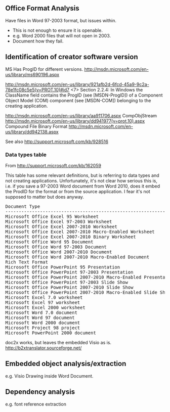 Office Format Analysis
----------------------

Have files in Word 97-2003 format, but issues within.
- This is not enough to ensure it is openable.
- e.g. Word 2000 files that will not open in 2003.
- Document how they fail.

Identification of creator software version
------------------------------------------
MS Has ProgID for different versions. http://msdn.microsoft.com/en-us/library/ms690196.aspx

http://msdn.microsoft.com/en-us/library/921afb2d-6fcd-45a9-9c2a-78e1fc08c5e5(v=PROT.10)#id7
<7> Section 2.2.4: In Windows the ClassName field contains the ProgID (see [MSDN-ProgID]) of a Component Object Model (COM) component (see [MSDN-COM]) belonging to the creating application.

http://msdn.microsoft.com/en-us/library/aa911706.aspx
CompObjStream http://msdn.microsoft.com/en-us/library/dd941977(v=prot.10).aspx
Compound File Binary Format http://msdn.microsoft.com/en-us/library/dd942138.aspx

See also http://support.microsoft.com/kb/928516


### Data types table ###
From http://support.microsoft.com/kb/162059

This table has some relevant definitions, but is referring to data types and not creating applications. 
Unfortunately, it's not clear how serious this is, i.e. if you save a 97-2003 Word document from Word 2010, 
does it embed the ProdID for the format or from the source application. I fear it's not supposed to matter 
but does anyway.

<pre>
Document Type                                                 		Subkey
----------------------------------------------------------------------------------------------------------
Microsoft Office Excel 95 Worksheet                      			Excel.Sheet.5
Microsoft Office Excel 97-2003 Worksheet                 			Excel.Sheet.8 
Microsoft Office Excel 2007-2010 Worksheet               			Excel.Sheet.12
Microsoft Office Excel 2007-2010 Macro-Enabled Worksheet 			Excel.SheetMacroEnabled.12
Microsoft Office Excel 2007-2010 Binary Worksheet        			Excel.SheetBinaryMacroEnabled.12  
Microsoft Office Word 95 Document                        			Word.Document.6
Microsoft Office Word 97-2003 Document                   			Word.Document.8
Microsoft Office Word 2007-2010 Document                 			Word.Document.12
Microsoft Office Word 2007-2010 Macro-Enabled Document   			Word.DocumentMacroEnabled.12
Rich Text Format                                         			Word.RTF.8
Microsoft Office PowerPoint 95 Presentation              			PowerPoint.Show.7
Microsoft Office PowerPoint 97-2003 Presentation         			PowerPoint.Show.8
Microsoft Office PowerPoint 2007-2010 Macro-Enabled Presentation    PowerPoint.ShowMacroEnabled.12
Microsoft Office PowerPoint 97-2003 Slide Show           			PowerPoint.SlideShow.8
Microsoft Office PowerPoint 2007-2010 Slide Show         			PowerPoint.SlideShow.12
Microsoft Office PowerPoint 2007-2010 Macro-Enabled Slide Show     	PowerPoint.SlideShowMacroEnabled.12
Microsoft Excel 7.0 worksheet                						Excel.Sheet.5
Microsoft Excel 97 worksheet	             						Excel.Sheet.8
Microsoft Excel 2000 worksheet               						Excel.Sheet.8
Microsoft Word 7.0 document                  						Word.Document.6
Microsoft Word 97 document                   						Word.Document.8
Microsoft Word 2000 document                 						Word.Document.8
Microsoft Project 98 project                 						MSProject.Project.8
Microsoft PowerPoint 2000 document           						PowerPoint.Show.8
</pre>



doc2x works, but leaves the embedded Visio as is.
http://b2xtranslator.sourceforge.net/


Embedded object analysis/extraction
-----------------------------------
e.g. Visio Drawing inside Word Document.

Dependency analysis 
-------------------
e.g. font reference extraction



